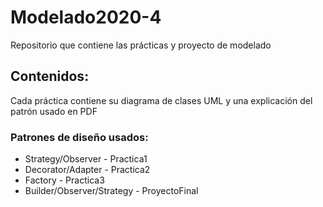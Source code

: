 # Modelado2020-4
Repositorio que contiene las prácticas y proyecto de modelado
## Contenidos:
Cada práctica contiene su diagrama de clases UML y una explicación del patrón usado en PDF
### Patrones de diseño usados:
- Strategy/Observer - Practica1
- Decorator/Adapter - Practica2
- Factory - Practica3
- Builder/Observer/Strategy - ProyectoFinal
